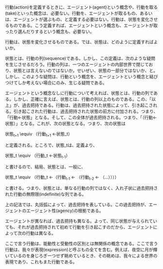 行動(action)を定義するときに、エージェント(agent)という概念や、行動を取る(take)といった概念は、必要ない。行動を、エージェントが取るもの、あるいは、エージェントが選ぶもの、と定義する必要はない。行動は、状態を変化させるものである。こう定義すれば、エージェントという概念も、エージェントが取ったり選んだりするという概念も、必要ない。

行動は、状態を変化させるものである。では、状態は、どのように定義すればよいか。

状態とは、行動の列(sequence)である。しかし、この定義は、次のような疑問を生じさせるだろう。行動の列は、一つのエージェントの内部世界で閉じており、状態とは言えないのではないか。せいぜい、状態の一部分ではないか、と。しかし、このような疑問は、行動という概念を、エージェントという概念と結びつけてしか考えない場合にのみ、生じる疑問である。

エージェントという概念なしに行動について考えれば、状態とは、行動の列である。しかし、正確に言えば、状態とは、行動の列以上のものである。この、「以上」が、過去把持である。行動は、過去把持された状態によって、引き起こされる。引き起こされた行動は、過去把持された状態の前方に付加される。つまり、「行動<-状態」となる。そして、この全体が過去把持される。つまり、「（行動<-状態）」となる。これが、次の状態となる。つまり、次の状態は

状態<sub>t+1</sub> \equiv （行動<sub>t+1</sub> <-状態_t）

と定義される。ところで、状態_tは、定義より、

状態_t \equiv （行動_t <-状態<sub>t-1</sub>）

と書けるので、結局、状態とは、一般に、

状態_t \equiv （行動_t <-（行動<sub>t-1</sub> ← （行動<sub>t-2</sub> <- （...））））

と書ける。つまり、状態とは、単なる行動の列ではなく、入れ子状に過去把持された行動の無際限(indefinite)な列である。

上の記法では、丸括弧によって、過去把持を表している。この過去把持が、エージェントのエージェント性(agency)の根拠である。

エージェントが異なれば、過去把持も異なる。よって、同じ状態が与えられていても、それが過去把持されて初めて行動を引き起こすのだから、エージェントによって次の行動は異なる。

ここで言う行動は、能動性と受動性の区別とは無関係の概念である。ここで言う行動は、我々が表現(expression)と呼ぶもの全てを含む。例えば、夜空に月が輝いているのを身じろぎ一つせず眺めているとき、その眺めは、我々による世界の表現であり、これもまた行動である。
